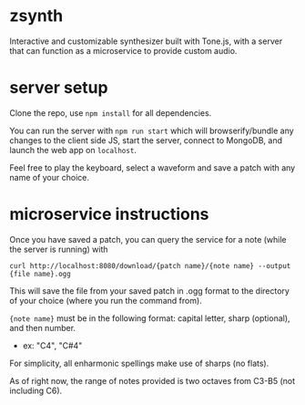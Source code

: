 # zsynth
Interactive and customizable synthesizer built with Tone.js, with a server that can function as a microservice to provide custom audio.

# server setup
Clone the repo, use ``npm install`` for all dependencies. 

You can run the server with ``npm run start`` which will browserify/bundle any changes to the client side JS, start the server, connect to MongoDB, and launch the web app on ``localhost``. 

Feel free to play the keyboard, select a waveform and save a patch with any name of your choice.

# microservice instructions
Once you have saved a patch, you can query the service for a note (while the server is running) with

``curl http://localhost:8080/download/{patch name}/{note name} --output {file name}.ogg``

This will save the file from your saved patch in .ogg format to the directory of your choice (where you run the command from).

``{note name}`` must be in the following format: capital letter, sharp (optional), and then number. 

* ex: "C4", "C#4"

For simplicity, all enharmonic spellings make use of sharps (no flats).

As of right now, the range of notes provided is two octaves from C3-B5 (not including C6).
